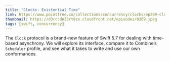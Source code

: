 ```yaml
---
title: "Clocks: Existential Time"
link: https://www.pointfree.co/collections/concurrency/clocks/ep209-clocks-existential-time
thumbnail: https://d3rccdn33rt8ze.cloudfront.net/episodes/0209.jpeg
tags: [swift, concurrency]
---
```


The `Clock` protocol is a brand-new feature of Swift 5.7 for dealing with time-based asynchrony. We will explore its interface, compare it to Combine’s `Scheduler` profile, and see what it takes to write and use our own conformances.
